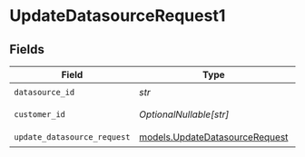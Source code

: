 # UpdateDatasourceRequest1


## Fields

| Field                                                                  | Type                                                                   | Required                                                               | Description                                                            |
| ---------------------------------------------------------------------- | ---------------------------------------------------------------------- | ---------------------------------------------------------------------- | ---------------------------------------------------------------------- |
| `datasource_id`                                                        | *str*                                                                  | :heavy_check_mark:                                                     | N/A                                                                    |
| `customer_id`                                                          | *OptionalNullable[str]*                                                | :heavy_minus_sign:                                                     | Customer ID                                                            |
| `update_datasource_request`                                            | [models.UpdateDatasourceRequest](../models/updatedatasourcerequest.md) | :heavy_check_mark:                                                     | N/A                                                                    |